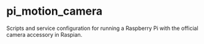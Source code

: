 # pi_motion_camera
Scripts and service configuration for running a Raspberry Pi with the official camera accessory in Raspian.
